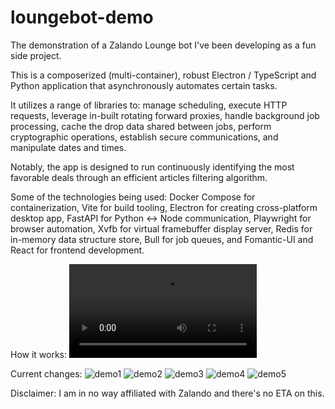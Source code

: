 # loungebot-demo
The demonstration of a Zalando Lounge bot I've been developing as a fun side project. 

This is a composerized (multi-container), robust Electron / TypeScript and Python application that asynchronously automates certain tasks. 

It utilizes a range of libraries to:
manage scheduling, 
execute HTTP requests, 
leverage in-built rotating forward proxies,
handle background job processing,
cache the drop data shared between jobs, 
perform cryptographic operations, 
establish secure communications, 
and manipulate dates and times.

Notably, the app is designed to run continuously identifying the most favorable deals through an efficient articles filtering algorithm.

Some of the technologies being used: Docker Compose for containerization, Vite for build tooling, Electron for creating cross-platform desktop app, FastAPI for Python <-> Node communication, Playwright for browser automation, Xvfb for virtual framebuffer display server, Redis for in-memory data structure store, Bull for job queues, and Fomantic-UI and React for frontend development.

How it works:
<video src="https://github.com/mrzdev/loungebot-demo/assets/106373816/e539c66d-8a58-4716-997b-52f7ae9302db"></video>

Current changes:
![demo1](https://github.com/mrzdev/loungebot-demo/assets/106373816/dd5ac463-2a4d-4d62-9ced-9f5553fc4ecb)
![demo2](https://github.com/mrzdev/loungebot-demo/assets/106373816/8c1c22b9-590f-4d3d-bfe2-9beced5f3c73)
![demo3](https://github.com/mrzdev/loungebot-demo/assets/106373816/0ac07a8e-719d-4d88-9a88-9ea1ebe4b004)
![demo4](https://github.com/mrzdev/loungebot-demo/assets/106373816/22cc001e-e3ee-4758-81da-e4450ccc2426)
![demo5](https://github.com/mrzdev/loungebot-demo/assets/106373816/40a49e1b-37bf-419a-8f1b-7910f13e6770)

Disclaimer: I am in no way affiliated with Zalando and there's no ETA on this.
